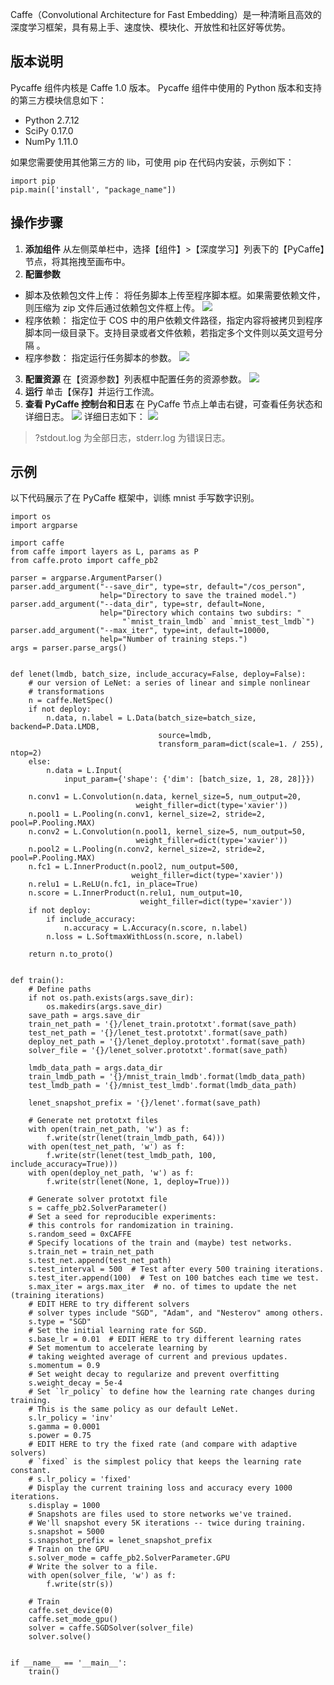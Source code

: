 Caffe（Convolutional Architecture for Fast Embedding）是一种清晰且高效的深度学习框架，具有易上手、速度快、模块化、开放性和社区好等优势。

## 版本说明
Pycaffe 组件内核是 Caffe 1.0 版本。
Pycaffe 组件中使用的 Python 版本和支持的第三方模块信息如下：
- Python 2.7.12
- SciPy 0.17.0
- NumPy 1.11.0

如果您需要使用其他第三方的 lib，可使用 pip 在代码内安装，示例如下：
```
import pip
pip.main(['install', "package_name"])
```

## 操作步骤
1. **添加组件**
从左侧菜单栏中，选择【组件】>【深度学习】列表下的【PyCaffe】节点，将其拖拽至画布中。                                          
2. **配置参数**
 - 脚本及依赖包文件上传：
  将任务脚本上传至程序脚本框。如果需要依赖文件，则压缩为 zip 文件后通过依赖包文件框上传。
![](https://main.qcloudimg.com/raw/f502e40c73117cfddef50af122cec760.png)
 - 程序依赖：
  指定位于 COS 中的用户依赖文件路径，指定内容将被拷贝到程序脚本同一级目录下。支持目录或者文件依赖，若指定多个文件则以英文逗号分隔 。
 - 程序参数：
  指定运行任务脚本的参数。
![](https://main.qcloudimg.com/raw/274c8424f7cd3c1c77917039890a2119.png)
3. **配置资源**
 在【资源参数】列表框中配置任务的资源参数。
![](https://main.qcloudimg.com/raw/3c14b0568ea191bcdf63219619b07c73.png)
4. **运行**
单击【保存】并运行工作流。
5. **查看 PyCaffe 控制台和日志**
在 PyCaffe 节点上单击右键，可查看任务状态和详细日志。
![](https://main.qcloudimg.com/raw/e59b70aa550f2bc571f6c9238358e711.png)
详细日志如下：
![](https://main.qcloudimg.com/raw/cccec2ede364c78096352d4f27a6a53e.png)
>?stdout.log 为全部日志，stderr.log 为错误日志。


## 示例
以下代码展示了在 PyCaffe 框架中，训练 mnist 手写数字识别。

```
import os
import argparse

import caffe
from caffe import layers as L, params as P
from caffe.proto import caffe_pb2

parser = argparse.ArgumentParser()
parser.add_argument("--save_dir", type=str, default="/cos_person",
                    help="Directory to save the trained model.")
parser.add_argument("--data_dir", type=str, default=None,
                    help="Directory which contains two subdirs: "
                         "`mnist_train_lmdb` and `mnist_test_lmdb`")
parser.add_argument("--max_iter", type=int, default=10000,
                    help="Number of training steps.")
args = parser.parse_args()


def lenet(lmdb, batch_size, include_accuracy=False, deploy=False):
    # our version of LeNet: a series of linear and simple nonlinear
    # transformations
    n = caffe.NetSpec()
    if not deploy:
        n.data, n.label = L.Data(batch_size=batch_size, backend=P.Data.LMDB,
                                 source=lmdb,
                                 transform_param=dict(scale=1. / 255), ntop=2)
    else:
        n.data = L.Input(
            input_param={'shape': {'dim': [batch_size, 1, 28, 28]}})

    n.conv1 = L.Convolution(n.data, kernel_size=5, num_output=20,
                            weight_filler=dict(type='xavier'))
    n.pool1 = L.Pooling(n.conv1, kernel_size=2, stride=2, pool=P.Pooling.MAX)
    n.conv2 = L.Convolution(n.pool1, kernel_size=5, num_output=50,
                            weight_filler=dict(type='xavier'))
    n.pool2 = L.Pooling(n.conv2, kernel_size=2, stride=2, pool=P.Pooling.MAX)
    n.fc1 = L.InnerProduct(n.pool2, num_output=500,
                           weight_filler=dict(type='xavier'))
    n.relu1 = L.ReLU(n.fc1, in_place=True)
    n.score = L.InnerProduct(n.relu1, num_output=10,
                             weight_filler=dict(type='xavier'))
    if not deploy:
        if include_accuracy:
            n.accuracy = L.Accuracy(n.score, n.label)
        n.loss = L.SoftmaxWithLoss(n.score, n.label)

    return n.to_proto()


def train():
    # Define paths
    if not os.path.exists(args.save_dir):
        os.makedirs(args.save_dir)
    save_path = args.save_dir
    train_net_path = '{}/lenet_train.prototxt'.format(save_path)
    test_net_path = '{}/lenet_test.prototxt'.format(save_path)
    deploy_net_path = '{}/lenet_deploy.prototxt'.format(save_path)
    solver_file = '{}/lenet_solver.prototxt'.format(save_path)

    lmdb_data_path = args.data_dir
    train_lmdb_path = '{}/mnist_train_lmdb'.format(lmdb_data_path)
    test_lmdb_path = '{}/mnist_test_lmdb'.format(lmdb_data_path)

    lenet_snapshot_prefix = '{}/lenet'.format(save_path)

    # Generate net prototxt files
    with open(train_net_path, 'w') as f:
        f.write(str(lenet(train_lmdb_path, 64)))
    with open(test_net_path, 'w') as f:
        f.write(str(lenet(test_lmdb_path, 100, include_accuracy=True)))
    with open(deploy_net_path, 'w') as f:
        f.write(str(lenet(None, 1, deploy=True)))

    # Generate solver prototxt file
    s = caffe_pb2.SolverParameter()
    # Set a seed for reproducible experiments:
    # this controls for randomization in training.
    s.random_seed = 0xCAFFE
    # Specify locations of the train and (maybe) test networks.
    s.train_net = train_net_path
    s.test_net.append(test_net_path)
    s.test_interval = 500  # Test after every 500 training iterations.
    s.test_iter.append(100)  # Test on 100 batches each time we test.
    s.max_iter = args.max_iter  # no. of times to update the net (training iterations)
    # EDIT HERE to try different solvers
    # solver types include "SGD", "Adam", and "Nesterov" among others.
    s.type = "SGD"
    # Set the initial learning rate for SGD.
    s.base_lr = 0.01  # EDIT HERE to try different learning rates
    # Set momentum to accelerate learning by
    # taking weighted average of current and previous updates.
    s.momentum = 0.9
    # Set weight decay to regularize and prevent overfitting
    s.weight_decay = 5e-4
    # Set `lr_policy` to define how the learning rate changes during training.
    # This is the same policy as our default LeNet.
    s.lr_policy = 'inv'
    s.gamma = 0.0001
    s.power = 0.75
    # EDIT HERE to try the fixed rate (and compare with adaptive solvers)
    # `fixed` is the simplest policy that keeps the learning rate constant.
    # s.lr_policy = 'fixed'
    # Display the current training loss and accuracy every 1000 iterations.
    s.display = 1000
    # Snapshots are files used to store networks we've trained.
    # We'll snapshot every 5K iterations -- twice during training.
    s.snapshot = 5000
    s.snapshot_prefix = lenet_snapshot_prefix
    # Train on the GPU
    s.solver_mode = caffe_pb2.SolverParameter.GPU
    # Write the solver to a file.
    with open(solver_file, 'w') as f:
        f.write(str(s))

    # Train
    caffe.set_device(0)
    caffe.set_mode_gpu()
    solver = caffe.SGDSolver(solver_file)
    solver.solve()


if __name__ == '__main__':
    train()
```

